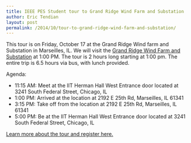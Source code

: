 ```yaml
---
title: IEEE PES Student tour to Grand Ridge Wind Farm and Substation
author: Eric Tendian
layout: post
permalink: /2014/10/tour-to-grand-ridge-wind-farm-and-substation/
---
```


This tour is on Friday, October 17 at the Grand Ridge Wind farm and Substation in Marseilles, IL. We will visit the [Grand Ridge Wind Farm and Substation](http://www.invenergyllc.com/ProjectsbyCountry/UnitedStates/GrandRidgeIIIV.aspx) at 1:00 PM. The tour is 2 hours long starting at 1:00 pm. The entire trip is 6.5 hours via bus, with lunch provided.

Agenda:

- 11:15 AM: Meet at the IIT Herman Hall West Entrance door located at 3241 South Federal Street, Chicago, IL 
- 1:00 PM: Arrived at the location at 2192 E 25th Rd, Marseilles, IL 61341
- 3:15 PM: Take off from the location at 2192 E 25th Rd, Marseilles, IL 61341 
- 5:00 PM: Be at the IIT Herman Hall West Entrance door located at 3241 South Federal Street, Chicago, IL

[Learn more about the tour and register here.](https://meetings.vtools.ieee.org/m/29075)

